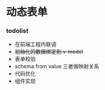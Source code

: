 # 动态表单


### todolist
* 在前端工程内联调
* ~~初始化的数据绑定到 v-model~~
* 表单校验
* schema from  value  三者做映射关系
* 代码优化
* 组件实现